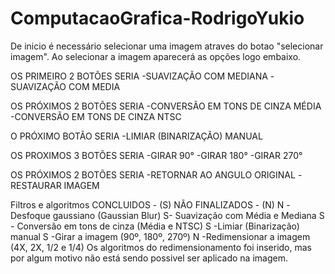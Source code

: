 # ComputacaoGrafica-RodrigoYukio
   De inicio é necessário selecionar uma imagem atraves do botao "selecionar imagem".
   Ao selecionar a imagem aparecerá as opções logo embaixo.
   
   OS PRIMEIRO 2 BOTÕES SERIA 
   -SUAVIZAÇÃO COM MEDIANA
   -SUAVIZAÇÃO COM MEDIA
   
   OS PRÓXIMOS 2 BOTÕES SERIA
   -CONVERSÃO EM TONS DE CINZA MÉDIA
   -CONVERSÃO EM TONS DE CINZA NTSC
   
   O PRÓXIMO BOTÃO SERIA
   -LIMIAR (BINARIZAÇÃO) MANUAL
   
   OS PROXIMOS 3 BOTÕES SERIA
   -GIRAR 90°
   -GIRAR 180°
   -GIRAR 270°
   
   OS PRÓXIMOS 2 BOTÕES SERIA
   -RETORNAR AO ANGULO ORIGINAL
   -RESTAURAR IMAGEM
   
   Filtros e algoritmos 
   CONCLUIDOS - (S) 
   NÃO FINALIZADOS - (N)
    N -Desfoque gaussiano (Gaussian Blur)
    S- Suavização com Média e Mediana
    S - Conversão em tons de cinza (Média e NTSC)
    S -Limiar (Binarização) manual
    S -Girar a imagem (90º, 180º, 270º)
    N -Redimensionar a imagem (4X, 2X, 1/2 e 1/4)
    Os algoritmos do redimensionamento foi inserido, mas por algum motivo não está sendo possivel
    ser aplicado na imagem.
    


